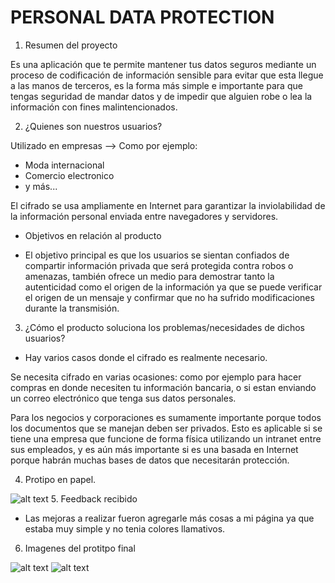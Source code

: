 # PERSONAL DATA PROTECTION

 1. Resumen del proyecto
 
 Es una aplicación que te permite mantener tus datos seguros mediante un proceso de codificación de información sensible para evitar que esta llegue a las manos de terceros, es la forma más simple e importante para que tengas seguridad de mandar datos y de impedir que alguien robe o lea la información con fines malintencionados.

 2. ¿Quienes son nuestros usuarios?

 Utilizado en empresas --> 
 Como por ejemplo:
 * Moda internacional
 * Comercio electronico 
 * y más...

 El cifrado se usa ampliamente en Internet para garantizar la inviolabilidad de la información personal enviada entre navegadores y servidores. 
 
 * Objetivos en relación al producto

 - El objetivo principal es que los usuarios se sientan confiados de compartir información privada que será protegida contra robos o amenazas, también ofrece un medio para demostrar tanto la autenticidad como el origen de la información ya que se puede verificar el origen de un mensaje y confirmar que no ha sufrido modificaciones durante la transmisión.
 

 3. ¿Cómo el producto soluciona los problemas/necesidades de dichos usuarios?
  
  - Hay varios casos donde el cifrado es realmente necesario. 

 Se necesita cifrado en varias ocasiones: como por ejemplo para hacer compras en donde necesiten tu información bancaria, o si estan enviando un correo electrónico que tenga sus datos personales.

 Para los negocios y corporaciones es sumamente importante porque todos los documentos que se manejan deben ser privados. Esto es aplicable si se tiene una empresa que funcione de forma física utilizando un intranet entre sus empleados, y es aún más importante si es una basada en Internet porque habrán muchas bases de datos que necesitarán protección.


 4. Protipo en papel.
  
 ![alt text](https://raw.githubusercontent.com/andreatoledo/CDMX009-cipher/master/prototipo/pro.jpg) 
 5. Feedback recibido
 
 - Las mejoras a realizar fueron agregarle más cosas a mi página ya que estaba muy simple y no tenia colores llamativos.

 6. Imagenes del protitpo final
 
![alt text](https://raw.githubusercontent.com/andreatoledo/CDMX009-cipher/master/prototipo/cap.png)
![alt text](https://raw.githubusercontent.com/andreatoledo/CDMX009-cipher/master/prototipo/cap2.png)



